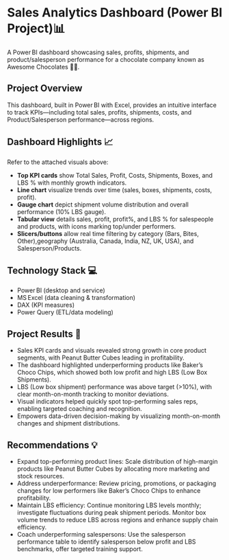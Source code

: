 # Sales Analytics Dashboard (Power BI Project)📊
A Power BI dashboard showcasing sales, profits, shipments, and product/salesperson performance for a chocolate company known as Awesome Chocolates 🍫🍬.

## Project Overview  
This dashboard, built in Power BI with Excel, provides an intuitive interface to track KPIs—including total sales, profits, shipments, costs, and Product/Salesperson performance—across regions.

## Dashboard Highlights 📈 
Refer to the attached visuals above:
- **Top KPI cards** show Total Sales, Profit, Costs, Shipments, Boxes, and LBS % with monthly growth indicators.
- **Line chart** visualize trends over time (sales, boxes, shipments, costs, profit).
- **Gauge chart** depict shipment volume distribution and overall performance (10% LBS gauge).
- **Tabular view** details sales, profit, profit%, and LBS % for salespeople and products, with icons marking top/under performers.
- **Slicers/buttons** allow real time filtering by category (Bars, Bites, Other),geography (Australia, Canada, India, NZ, UK, USA), and Salesperson/Products.

## Technology Stack 💻  
- Power BI (desktop and service)  
- MS Excel (data cleaning & transformation)  
- DAX (KPI measures)  
- Power Query (ETL/data modeling)

## Project Results 📝  
- Sales KPI cards and visuals revealed strong growth in core product segments, with Peanut Butter Cubes leading in profitability.
- The dashboard highlighted underperforming products like Baker’s Choco Chips, which showed both low profit and high LBS (Low Box Shipments).
- LBS (Low box shipment) performance was above target (>10%), with clear month-on-month tracking to monitor deviations.
- Visual indicators helped quickly spot top-performing sales reps, enabling targeted coaching and recognition.
- Empowers data-driven decision-making by visualizing month-on-month changes and shipment distributions.

## Recommendations 💡 
- Expand top-performing product lines: Scale distribution of high-margin products like Peanut Butter Cubes by allocating more marketing and stock resources.
- Address underperformance: Review pricing, promotions, or packaging changes for low performers like Baker’s Choco Chips to enhance profitability.
- Maintain LBS efficiency: Continue monitoring LBS levels monthly; investigate fluctuations during peak shipment periods. Monitor box volume trends to reduce LBS across regions and enhance supply chain efficiency.
- Coach underperforming salespersons: Use the salesperson performance table to identify salesperson below profit and LBS benchmarks, offer targeted training support.


